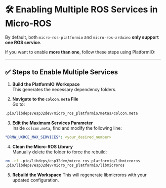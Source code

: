 # 🛠️ Enabling Multiple ROS Services in Micro-ROS

By default, both `micro-ros-platformio` and `micro-ros-arduino` **only support one ROS service**.

If you want to enable **more than one**, follow these steps using PlatformIO:

---

## ✅ Steps to Enable Multiple Services

1. **Build the PlatformIO Workspace**  
   This generates the necessary dependency folders.

2. **Navigate to the `colcon.meta` File**  
   Go to:  
```bash
.pio/libdeps/esp32dev/micro_ros_platformio/metas/colcon.meta
```


3. **Edit the Maximum Services Parameter**  
Inside `colcon.meta`, find and modify the following line:
```yaml
"DRMW_UXRCE_MAX_SERVICES": <your_desired_number>
```

4. **Clean the Micro-ROS Library**  
Manually delete the folder to force the rebuild:

```bash
rm -rf .pio/libdeps/esp32dev/micro_ros_platformio/libmicroros
.pio/libdeps/esp32dev/micro_ros_platformio/libmicroros
```

5. **Rebuild the Workspace**
This will regenerate libmicroros with your updated configuration.
